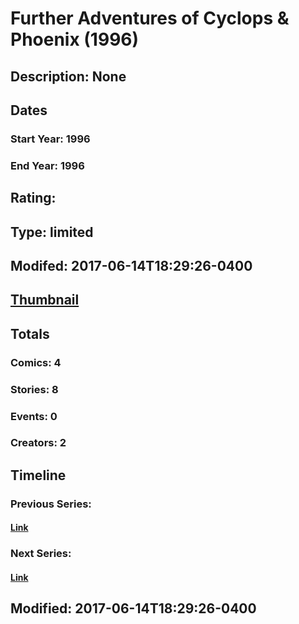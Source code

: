 # Further Adventures of Cyclops & Phoenix (1996)
## Description: None
## Dates
### Start Year: 1996
### End Year: 1996
## Rating: 
## Type: limited
## Modifed: 2017-06-14T18:29:26-0400
## [Thumbnail](http://i.annihil.us/u/prod/marvel/i/mg/5/c0/5941b8b0022ce.jpg)
## Totals
### Comics: 4
### Stories: 8
### Events: 0
### Creators: 2
## Timeline
### Previous Series: 
#### [Link]()
### Next Series: 
#### [Link]()
## Modified: 2017-06-14T18:29:26-0400